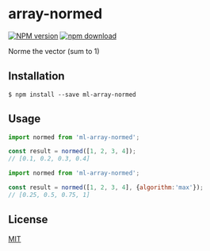 # array-normed

[![NPM version][npm-image]][npm-url]
[![npm download][download-image]][download-url]

Norme the vector (sum to 1)

## Installation

`$ npm install --save ml-array-normed`

## Usage

```js
import normed from 'ml-array-normed';

const result = normed([1, 2, 3, 4]);
// [0.1, 0.2, 0.3, 0.4]
```

```js
import normed from 'ml-array-normed';

const result = normed([1, 2, 3, 4], {algorithm:'max'});
// [0.25, 0.5, 0.75, 1]
```

## License

[MIT](./LICENSE)

[npm-image]: https://img.shields.io/npm/v/ml-array-normed.svg?style=flat-square
[npm-url]: https://npmjs.org/package/ml-array-normed
[download-image]: https://img.shields.io/npm/dm/ml-array-normed.svg?style=flat-square
[download-url]: https://npmjs.org/package/ml-array-normed

